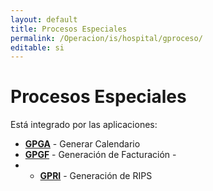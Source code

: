 ```yaml
---
layout: default
title: Procesos Especiales
permalink: /Operacion/is/hospital/gproceso/
editable: si
---
```


# Procesos Especiales

Está integrado por las aplicaciones:

* [**GPGA**](http://docs.oasiscom.com/Operacion/is/hospital/gproceso/gpga) - Generar Calendario  
* [**GPGF**](http://docs.oasiscom.com/Operacion/is/hospital/gproceso/gpgf) - Generación de Facturación -  
* * [**GPRI**](http://docs.oasiscom.com/Operacion/is/hospital/gproceso/gpri) - Generación de RIPS  

